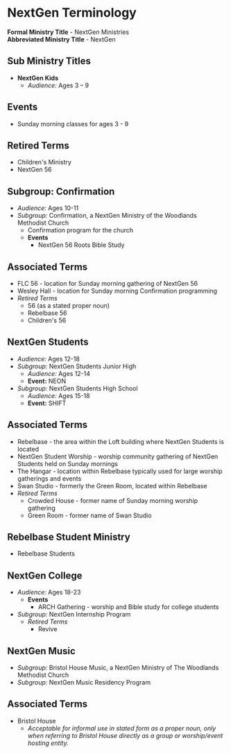# NextGen Terminology

**Formal Ministry Title** - NextGen Ministries  
**Abbreviated Ministry Title** - NextGen  

## Sub Ministry Titles  
- **NextGen Kids**  
  - *Audience:* Ages 3 – 9  

## Events  
- Sunday morning classes for ages 3 - 9  

## Retired Terms  
- Children's Ministry  
- NextGen 56  

## Subgroup: Confirmation  
- *Audience:* Ages 10-11  
- *Subgroup:* Confirmation, a NextGen Ministry of the Woodlands Methodist Church  
  - Confirmation program for the church  
  - **Events**  
    - NextGen 56 Roots Bible Study  

## Associated Terms  
- FLC 56 - location for Sunday morning gathering of NextGen 56  
- Wesley Hall - location for Sunday morning Confirmation programming  
- *Retired Terms*  
  - 56 (as a stated proper noun)  
  - Rebelbase 56  
  - Children's 56  

## NextGen Students  
- *Audience:* Ages 12-18  
- *Subgroup:* NextGen Students Junior High  
  - *Audience:* Ages 12-14  
  - **Event:** NEON  
- *Subgroup:* NextGen Students High School  
  - *Audience:* Ages 15-18  
  - **Event:** SHIFT  

## Associated Terms  
- Rebelbase - the area within the Loft building where NextGen Students is located  
- NextGen Student Worship - worship community gathering of NextGen Students held on Sunday mornings  
- The Hangar - location within Rebelbase typically used for large worship gatherings and events  
- Swan Studio - formerly the Green Room, located within Rebelbase  
- *Retired Terms*  
  - Crowded House - former name of Sunday morning worship gathering  
  - Green Room - former name of Swan Studio  

## Rebelbase Student Ministry  
- Rebelbase Students  

## NextGen College  
- *Audience:* Ages 18-23  
  - **Events**  
    - ARCH Gathering - worship and Bible study for college students  
- *Subgroup:* NextGen Internship Program  
  - *Retired Terms*  
    - Revive  

## NextGen Music  
- *Subgroup:* Bristol House Music, a NextGen Ministry of The Woodlands Methodist Church  
- *Subgroup:* NextGen Music Residency Program  

## Associated Terms  
- Bristol House  
  - *Acceptable for informal use in stated form as a proper noun, only when referring to Bristol House directly as a group or worship/event hosting entity.*  
